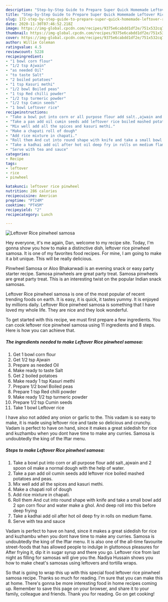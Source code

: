 ```yaml
---
description: "Step-by-Step Guide to Prepare Super Quick Homemade Leftover Rice pinwheel samosa"
title: "Step-by-Step Guide to Prepare Super Quick Homemade Leftover Rice pinwheel samosa"
slug: 172-step-by-step-guide-to-prepare-super-quick-homemade-leftover-rice-pinwheel-samosa
date: 2020-11-30T07:46:52.218Z
image: https://img-global.cpcdn.com/recipes/9375e6cabdd1df2e/751x532cq70/leftover-rice-pinwheel-samosa-recipe-main-photo.jpg
thumbnail: https://img-global.cpcdn.com/recipes/9375e6cabdd1df2e/751x532cq70/leftover-rice-pinwheel-samosa-recipe-main-photo.jpg
cover: https://img-global.cpcdn.com/recipes/9375e6cabdd1df2e/751x532cq70/leftover-rice-pinwheel-samosa-recipe-main-photo.jpg
author: Willie Coleman
ratingvalue: 4.5
reviewcount: 5228
recipeingredient:
- "1 bowl corn flour"
- "1/2 tsp Ajwain"
- "as needed Oil"
- "to taste Salt"
- "2 boiled potatoes"
- "1 tsp Kasuri methi"
- "1/2 bowl Boiled peas"
- "1 tsp Red chilli powder"
- "1/2 tsp turmeric powder"
- "1/2 tsp Cumin seeds"
- "1 bowl Leftover rice"
recipeinstructions:
- "Take a bowl put into corn or all purpose flour add salt.,ajwain and 2 spoon oil make a normal dough with the help of water."
- "Take a pan add oil cumin seeds add leftover rice boiled mashed potatoes and peas."
- "Mix well add all the spices and kasuri methi."
- "Make a chapati roll of dough"
- "Add rice mixture in chapati."
- "Roll them And cut into round shape with knife and take a small bowl add 2 spn corn flour and water make a ghol. And deep roll into this before deep frying"
- "Take a kadhai add oil after hot oil deep fry in rolls on medium flame."
- "Serve with tea and sauce"
categories:
- Recipe
tags:
- leftover
- rice
- pinwheel

katakunci: leftover rice pinwheel 
nutrition: 286 calories
recipecuisine: American
preptime: "PT24M"
cooktime: "PT45M"
recipeyield: "2"
recipecategory: Lunch

---
```



![Leftover Rice pinwheel samosa](https://img-global.cpcdn.com/recipes/9375e6cabdd1df2e/751x532cq70/leftover-rice-pinwheel-samosa-recipe-main-photo.jpg)

Hey everyone, it's me again, Dan, welcome to my recipe site. Today, I'm gonna show you how to make a distinctive dish, leftover rice pinwheel samosa. It is one of my favorites food recipes. For mine, I am going to make it a bit unique. This will be really delicious.

Pinwheel Samosa or Aloo Bhakarwadi is an evening snack or easy party starter recipe. Samosa pinwheels are great party treat. Samosa pinwheels are great party treat. This is an interesting twist on the popular Indian snack samosas.

Leftover Rice pinwheel samosa is one of the most popular of recent trending foods on earth. It is easy, it is quick, it tastes yummy. It is enjoyed by millions daily. Leftover Rice pinwheel samosa is something that I have loved my whole life. They are nice and they look wonderful.


To get started with this recipe, we must first prepare a few ingredients. You can cook leftover rice pinwheel samosa using 11 ingredients and 8 steps. Here is how you can achieve that.

<!--inarticleads1-->

##### The ingredients needed to make Leftover Rice pinwheel samosa:

1. Get 1 bowl corn flour
1. Get 1/2 tsp Ajwain
1. Prepare as needed Oil
1. Make ready to taste Salt
1. Get 2 boiled potatoes
1. Make ready 1 tsp Kasuri methi
1. Prepare 1/2 bowl Boiled peas
1. Prepare 1 tsp Red chilli powder
1. Make ready 1/2 tsp turmeric powder
1. Prepare 1/2 tsp Cumin seeds
1. Take 1 bowl Leftover rice


I have also not added any onion or garlic to the. This vadam is so easy to make, it is made using leftover rice and taste so delicious and crunchy. Vadam is perfect to have on hand, since it makes a great sidedish for rice and kuzhambu when you dont have time to make any curries. Samosa is undoubtedly the king of the Iftar menu. 

<!--inarticleads2-->

##### Steps to make Leftover Rice pinwheel samosa:

1. Take a bowl put into corn or all purpose flour add salt.,ajwain and 2 spoon oil make a normal dough with the help of water.
1. Take a pan add oil cumin seeds add leftover rice boiled mashed potatoes and peas.
1. Mix well add all the spices and kasuri methi.
1. Make a chapati roll of dough
1. Add rice mixture in chapati.
1. Roll them And cut into round shape with knife and take a small bowl add 2 spn corn flour and water make a ghol. And deep roll into this before deep frying
1. Take a kadhai add oil after hot oil deep fry in rolls on medium flame.
1. Serve with tea and sauce


Vadam is perfect to have on hand, since it makes a great sidedish for rice and kuzhambu when you dont have time to make any curries. Samosa is undoubtedly the king of the Iftar menu. It is also one of the all-time favourite street-foods that has allowed people to indulge in gluttonous pleasures for After frying it, dip it in sugar syrup and there you go. Leftover rice from last night as filling for samosas will give you the. Nadiya Hussain shows you how to make cheat&#39;s samosas using leftovers and tortilla wraps. 

So that is going to wrap this up with this special food leftover rice pinwheel samosa recipe. Thanks so much for reading. I'm sure that you can make this at home. There's gonna be more interesting food in home recipes coming up. Remember to save this page on your browser, and share it to your family, colleague and friends. Thank you for reading. Go on get cooking!
